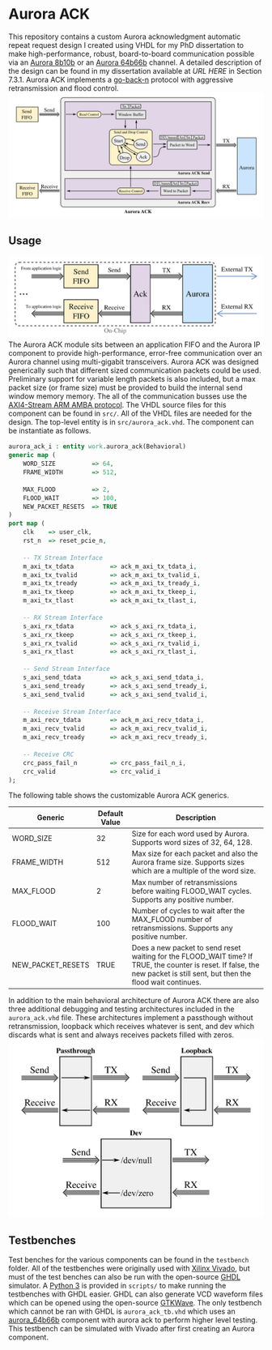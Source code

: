 # Aurora ACK
This repository contains a custom Aurora acknowledgment automatic repeat request design I created using VHDL for my PhD dissertation to make high-performance, robust, board-to-board communication possible via an [Aurora 8b10b](https://www.xilinx.com/products/intellectual-property/aurora8b10b.html) or an [Aurora 64b66b](https://www.xilinx.com/products/intellectual-property/aurora64b66b.html) channel. A detailed description of the design can be found in my dissertation available at *URL HERE* in Section 7.3.1. Aurora ACK implements a [go-back-n](https://en.wikipedia.org/wiki/Sliding_window_protocol) protocol with aggressive retransmission and flood control.
![aurora ack design](img/ack-design.png)

## Usage
![usage of aurora ack](img/ack-top.png)
The Aurora ACK module sits between an application FIFO and the Aurora IP component to provide high-performance, error-free communication over an Aurora channel using multi-gigabit transceivers. Aurora ACK was designed generically such that different sized communication packets could be used. Preliminary support for variable length packets is also included, but a max packet size (or frame size) must be provided to build the internal send window memory memory. The all of the communication busses use the [AXI4-Stream ARM AMBA protocol](https://static.docs.arm.com/ihi0051/a/IHI0051A_amba4_axi4_stream_v1_0_protocol_spec.pdf). The VHDL source files for this component can be found in `src/`. All of the VHDL files are needed for the design. The top-level entity is in `src/aurora_ack.vhd`. The component can be instantiate as follows.

```vhdl
aurora_ack_i : entity work.aurora_ack(Behavioral)
generic map (
    WORD_SIZE          => 64,
    FRAME_WIDTH        => 512,

    MAX_FLOOD          => 2,
    FLOOD_WAIT         => 100,
    NEW_PACKET_RESETS  => TRUE
)
port map (
    clk    => user_clk,
    rst_n  => reset_pcie_n,

    -- TX Stream Interface
    m_axi_tx_tdata          => ack_m_axi_tx_tdata_i,
    m_axi_tx_tvalid         => ack_m_axi_tx_tvalid_i,
    m_axi_tx_tready         => ack_m_axi_tx_tready_i,
    m_axi_tx_tkeep          => ack_m_axi_tx_tkeep_i,
    m_axi_tx_tlast          => ack_m_axi_tx_tlast_i,

    -- RX Stream Interface
    s_axi_rx_tdata          => ack_s_axi_rx_tdata_i,
    s_axi_rx_tkeep          => ack_s_axi_rx_tkeep_i,
    s_axi_rx_tvalid         => ack_s_axi_rx_tvalid_i,
    s_axi_rx_tlast          => ack_s_axi_rx_tlast_i,

    -- Send Stream Interface
    s_axi_send_tdata        => ack_s_axi_send_tdata_i,
    s_axi_send_tready       => ack_s_axi_send_tready_i,
    s_axi_send_tvalid       => ack_s_axi_send_tvalid_i,

    -- Receive Stream Interface
    m_axi_recv_tdata        => ack_m_axi_recv_tdata_i,
    m_axi_recv_tvalid       => ack_m_axi_recv_tvalid_i,
    m_axi_recv_tready       => ack_m_axi_recv_tready_i,

    -- Receive CRC
    crc_pass_fail_n         => crc_pass_fail_n_i,
    crc_valid               => crc_valid_i
);
```

The following table shows the customizable Aurora ACK generics.

| Generic           | Default Value | Description                                                                                                                                                                |
|-------------------|---------------|----------------------------------------------------------------------------------------------------------------------------------------------------------------------------|
| WORD_SIZE         | 32            | Size for each word used by Aurora. Supports word sizes of 32, 64, 128.                                                                                                     |
| FRAME_WIDTH       | 512           | Max size for each packet and also the Aurora frame size. Supports sizes which are a multiple of the word size.                                                             |
| MAX_FLOOD         | 2             | Max number of retransmissions before waiting FLOOD_WAIT cycles. Supports any positive number.                                                                              |
| FLOOD_WAIT        | 100           | Number of cycles to wait after the MAX_FLOOD number of retransmissions. Supports any positive number.                                                                      |
| NEW_PACKET_RESETS | TRUE          | Does a new packet to send reset waiting for the FLOOD_WAIT time? If TRUE, the counter is reset. If false, the new packet is still sent, but then the flood wait continues. |

In addition to the main behavioral architecture of Aurora ACK there are also three additional debugging and testing architectures included in the `aurora_ack.vhd` file. These architectures implement a passthough without retransmission, loopback which receives whatever is sent, and dev which discards what is sent and always receives packets filled with zeros. 
![architectures of aurora ack](img/ack-debug-design.png)

## Testbenches
Test benches for the various components can be found in the `testbench` folder. All of the testbenches were originally used with [Xilinx Vivado](https://www.xilinx.com/products/design-tools/vivado.html), but must of the test benches can also be run with the open-source [GHDL](http://ghdl.free.fr/) simulator. A [Python 3](https://www.python.org/) is provided in `scripts/` to make running the testbenches with GHDL easier. GHDL can also generate VCD waveform files which can be opened using the open-source [GTKWave](http://gtkwave.sourceforge.net/). The only testbench which cannot be ran with GHDL is `aurora_ack_tb.vhd` which uses an [aurora_64b66b](https://www.xilinx.com/products/intellectual-property/aurora64b66b.html) component with aurora ack to perform higher level testing. This testbench can be simulated with Vivado after first creating an Aurora component.
